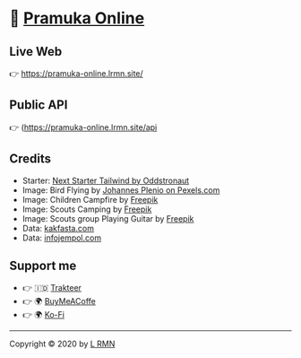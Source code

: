 # 🌴 [Pramuka Online](https://pramuka-online.lrmn.site/)

## Live Web

👉 https://pramuka-online.lrmn.site/

## Public API

👉 (https://pramuka-online.lrmn.site/api

## Credits

- Starter: [Next Starter Tailwind by Oddstronaut](https://github.com/oddstronaut/next-starter-tailwind)
- Image: Bird Flying by [Johannes Plenio on Pexels.com](https://www.pexels.com/photo/birds-flying-over-body-of-water-during-golden-hour-1126384/)
- Image: Children Campfire by [Freepik](https://www.freepik.com/free-vector/children-campfire-mountain-forest_8609015.htm#page=1&query=scout&position=4)
- Image: Scouts Camping by [Freepik](https://www.freepik.com/free-vector/scouts-camping-flat-vector-illustration_8610362.htm)
- Image: Scouts group Playing Guitar by [Freepik](https://www.freepik.com/free-vector/scouts-group-leader-playing-guitar_9176792.htm#page=1&query=scout&position=17)
- Data: [kakfasta.com](https://www.kakfasta.com/2018/01/buku-sku-dan-panduan-siaga-penggalang.html)
- Data: [infojempol.com](https://www.infojempol.com/2012/02/buku-saku-pramuka-lengkap.html)

## Support me

- 👉 🇮🇩 [Trakteer](https://trakteer.id/lrmn?utm_source=github)
- 👉 🌍 [BuyMeACoffe](https://www.buymeacoffee.com/lrmn?utm_source=github)
- 👉 🌍 [Ko-Fi](https://ko-fi.com/lrmn7)

---

Copyright © 2020 by [L RMN](https://is-a.fun/)
